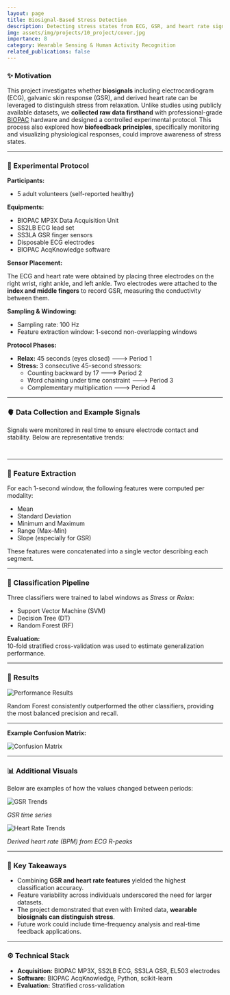 ```yaml
---
layout: page
title: Biosignal-Based Stress Detection
description: Detecting stress states from ECG, GSR, and heart rate signals using machine learning
img: assets/img/projects/10_project/cover.jpg
importance: 8
category: Wearable Sensing & Human Activity Recognition
related_publications: false
---
```


### ✨ Motivation

This project investigates whether **biosignals** including electrocardiogram (ECG), galvanic skin response (GSR), and derived heart rate can be leveraged to distinguish stress from relaxation. Unlike studies using publicly available datasets, we **collected raw data firsthand** with professional-grade [BIOPAC](https://www.biopac.com/) hardware and designed a controlled experimental protocol. This process also explored how **biofeedback principles**, specifically monitoring and visualizing physiological responses, could improve awareness of stress states.

---

### 🧭 Experimental Protocol

**Participants:**  
- 5 adult volunteers (self-reported healthy)

**Equipments:**  
- BIOPAC MP3X Data Acquisition Unit  
- SS2LB ECG lead set  
- SS3LA GSR finger sensors  
- Disposable ECG electrodes
- BIOPAC AcqKnowledge software  

**Sensor Placement:**

The ECG and heart rate were obtained by placing three electrodes on the right wrist, right ankle, and left ankle. Two electrodes were attached to the **index and middle fingers** to record GSR, measuring the conductivity between them.

**Sampling & Windowing:**  

- Sampling rate: 100 Hz  
- Feature extraction window: 1-second non-overlapping windows

**Protocol Phases:**  
- **Relax:** 45 seconds (eyes closed)              --->  Period 1
- **Stress:** 3 consecutive 45-second stressors:  
  - Counting backward by 17                        --->  Period 2
  - Word chaining under time constraint            --->  Period 3
  - Complementary multiplication                   --->  Period 4

---

### 🫀 Data Collection and Example Signals

Signals were monitored in real time to ensure electrode contact and stability. Below are representative trends:

<div class="row mt-3">
  <div class="col-sm-6">
    <img src="/assets/img/projects/10_project/ecg-signal-sample1.jpg" alt="" class="img-fluid rounded z-depth-1">
    <p class="mt-2 text-center"><em></em></p>
  </div>
  <div class="col-sm-6">
    <img src="/assets/img/projects/10_project/ecg-signal-sample2.jpg" alt="" class="img-fluid rounded z-depth-1">
    <p class="mt-2 text-center"><em></em></p>
  </div>
</div>


---

### 🧠 Feature Extraction

For each 1-second window, the following features were computed per modality:

- Mean
- Standard Deviation
- Minimum and Maximum
- Range (Max–Min)
- Slope (especially for GSR)

These features were concatenated into a single vector describing each segment.

---

### 🤖 Classification Pipeline

Three classifiers were trained to label windows as *Stress* or *Relax*:

- Support Vector Machine (SVM)
- Decision Tree (DT)
- Random Forest (RF)

**Evaluation:**  
10-fold stratified cross-validation was used to estimate generalization performance.

---

### 🧪 Results

<div class="text-center my-4">
  <img src="/assets/img/projects/10_project/classification-results.png" alt="Performance Results" class="img-fluid rounded z-depth-1" style="max-width:500px;">
</div>

Random Forest consistently outperformed the other classifiers, providing the most balanced precision and recall.

---

**Example Confusion Matrix:**

<div class="text-center my-4">
  <img src="/assets/img/projects/10_project/confusion-matrix.png" alt="Confusion Matrix" class="img-fluid rounded z-depth-1" style="max-width:500px;">
</div>

---

### 📊 Additional Visuals

Below are examples of how the values changed between periods:

<div class="row mt-3">
  <div class="col-sm-6">
    <img src="/assets/img/projects/10_project/gsr-trends.png" alt="GSR Trends" class="img-fluid rounded z-depth-1">
    <p class="mt-2 text-center"><em>GSR time series</em></p>
  </div>
  <div class="col-sm-6">
    <img src="/assets/img/projects/10_project/heartrate-trends.png" alt="Heart Rate Trends" class="img-fluid rounded z-depth-1">
    <p class="mt-2 text-center"><em>Derived heart rate (BPM) from ECG R-peaks</em></p>
  </div>
</div>

---

### 📝 Key Takeaways

- Combining **GSR and heart rate features** yielded the highest classification accuracy.
- Feature variability across individuals underscored the need for larger datasets.
- The project demonstrated that even with limited data, **wearable biosignals can distinguish stress**.
- Future work could include time-frequency analysis and real-time feedback applications.

---

### ⚙️ Technical Stack

- **Acquisition:** BIOPAC MP3X, SS2LB ECG, SS3LA GSR, EL503 electrodes
- **Software:** BIOPAC AcqKnowledge, Python, scikit-learn
- **Evaluation:** Stratified cross-validation
